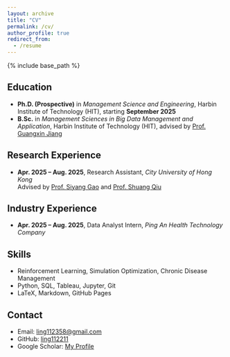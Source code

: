 ```yaml
---
layout: archive
title: "CV"
permalink: /cv/
author_profile: true
redirect_from:
  - /resume
---
```


{% include base_path %}

## Education
* **Ph.D. (Prospective)** in *Management Science and Engineering*, Harbin Institute of Technology (HIT), starting **September 2025**
* **B.Sc.** in *Management Sciences in Big Data Management and Application*, Harbin Institute of Technology (HIT), advised by [Prof. Guangxin Jiang](https://homepage.hit.edu.cn/jiangguangxin)

## Research Experience
* **Apr. 2025 – Aug. 2025**, Research Assistant, *City University of Hong Kong*  
  Advised by [Prof. Siyang Gao](https://www.cityu.edu.hk/stfprofile/siyangao.htm) and [Prof. Shuang Qiu](https://shq-ml.github.io/#publication)

## Industry Experience
* **Apr. 2025 – Aug. 2025**, Data Analyst Intern, *Ping An Health Technology Company*

## Skills
* Reinforcement Learning, Simulation Optimization, Chronic Disease Management
* Python, SQL, Tableau, Jupyter, Git
* LaTeX, Markdown, GitHub Pages

## Contact
* Email: ling112358@gmail.com  
* GitHub: [ling112211](https://github.com/ling112211)  
* Google Scholar: [My Profile](https://scholar.google.com/citations?user=CLTKwt4AAAAJ&hl=zh-CN)
